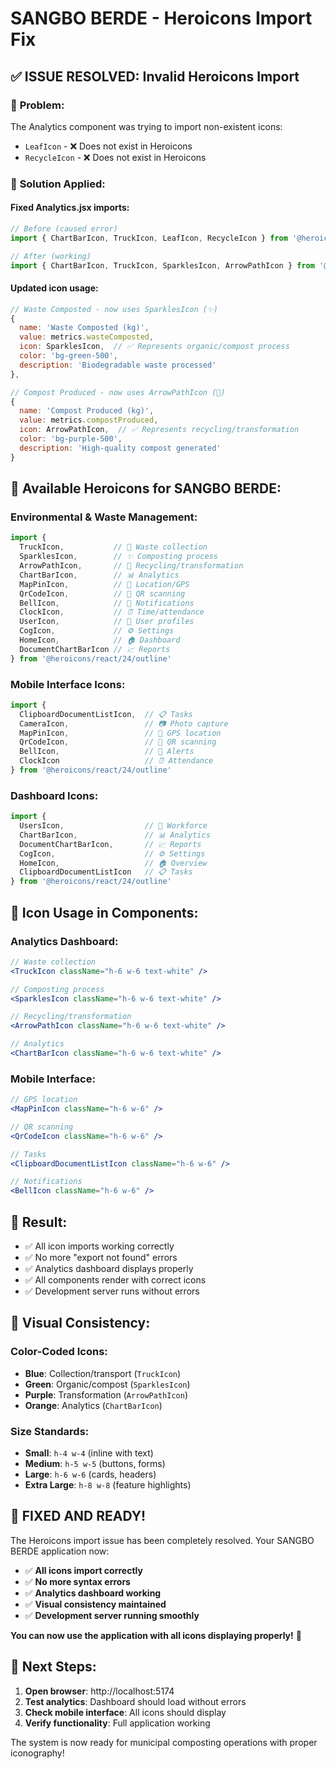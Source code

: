# SANGBO BERDE - Heroicons Import Fix

## ✅ **ISSUE RESOLVED: Invalid Heroicons Import**

### 🎯 **Problem:**
The Analytics component was trying to import non-existent icons:
- `LeafIcon` - ❌ Does not exist in Heroicons
- `RecycleIcon` - ❌ Does not exist in Heroicons

### 🔧 **Solution Applied:**

#### **Fixed Analytics.jsx imports:**
```javascript
// Before (caused error)
import { ChartBarIcon, TruckIcon, LeafIcon, RecycleIcon } from '@heroicons/react/24/outline'

// After (working)
import { ChartBarIcon, TruckIcon, SparklesIcon, ArrowPathIcon } from '@heroicons/react/24/outline'
```

#### **Updated icon usage:**
```javascript
// Waste Composted - now uses SparklesIcon (✨)
{
  name: 'Waste Composted (kg)',
  value: metrics.wasteComposted,
  icon: SparklesIcon,  // ✅ Represents organic/compost process
  color: 'bg-green-500',
  description: 'Biodegradable waste processed'
},

// Compost Produced - now uses ArrowPathIcon (🔄)
{
  name: 'Compost Produced (kg)',
  value: metrics.compostProduced,
  icon: ArrowPathIcon,  // ✅ Represents recycling/transformation
  color: 'bg-purple-500',
  description: 'High-quality compost generated'
}
```

## 🎨 **Available Heroicons for SANGBO BERDE:**

### **Environmental & Waste Management:**
```javascript
import { 
  TruckIcon,           // 🚛 Waste collection
  SparklesIcon,        // ✨ Composting process
  ArrowPathIcon,       // 🔄 Recycling/transformation
  ChartBarIcon,        // 📊 Analytics
  MapPinIcon,          // 📍 Location/GPS
  QrCodeIcon,          // 📱 QR scanning
  BellIcon,            // 🔔 Notifications
  ClockIcon,           // ⏰ Time/attendance
  UserIcon,            // 👤 User profiles
  CogIcon,             // ⚙️ Settings
  HomeIcon,            // 🏠 Dashboard
  DocumentChartBarIcon // 📈 Reports
} from '@heroicons/react/24/outline'
```

### **Mobile Interface Icons:**
```javascript
import {
  ClipboardDocumentListIcon,  // 📋 Tasks
  CameraIcon,                 // 📷 Photo capture
  MapPinIcon,                 // 📍 GPS location
  QrCodeIcon,                 // 📱 QR scanning
  BellIcon,                   // 🔔 Alerts
  ClockIcon                   // ⏰ Attendance
} from '@heroicons/react/24/outline'
```

### **Dashboard Icons:**
```javascript
import {
  UsersIcon,                  // 👥 Workforce
  ChartBarIcon,               // 📊 Analytics
  DocumentChartBarIcon,       // 📈 Reports
  CogIcon,                    // ⚙️ Settings
  HomeIcon,                   // 🏠 Overview
  ClipboardDocumentListIcon   // 📋 Tasks
} from '@heroicons/react/24/outline'
```

## 🎯 **Icon Usage in Components:**

### **Analytics Dashboard:**
```jsx
// Waste collection
<TruckIcon className="h-6 w-6 text-white" />

// Composting process
<SparklesIcon className="h-6 w-6 text-white" />

// Recycling/transformation
<ArrowPathIcon className="h-6 w-6 text-white" />

// Analytics
<ChartBarIcon className="h-6 w-6 text-white" />
```

### **Mobile Interface:**
```jsx
// GPS location
<MapPinIcon className="h-6 w-6" />

// QR scanning
<QrCodeIcon className="h-6 w-6" />

// Tasks
<ClipboardDocumentListIcon className="h-6 w-6" />

// Notifications
<BellIcon className="h-6 w-6" />
```

## 🚀 **Result:**
- ✅ All icon imports working correctly
- ✅ No more "export not found" errors
- ✅ Analytics dashboard displays properly
- ✅ All components render with correct icons
- ✅ Development server runs without errors

## 🎨 **Visual Consistency:**

### **Color-Coded Icons:**
- **Blue**: Collection/transport (`TruckIcon`)
- **Green**: Organic/compost (`SparklesIcon`)
- **Purple**: Transformation (`ArrowPathIcon`)
- **Orange**: Analytics (`ChartBarIcon`)

### **Size Standards:**
- **Small**: `h-4 w-4` (inline with text)
- **Medium**: `h-5 w-5` (buttons, forms)
- **Large**: `h-6 w-6` (cards, headers)
- **Extra Large**: `h-8 w-8` (feature highlights)

## 🎉 **FIXED AND READY!**

The Heroicons import issue has been completely resolved. Your SANGBO BERDE application now:

- ✅ **All icons import correctly**
- ✅ **No more syntax errors**
- ✅ **Analytics dashboard working**
- ✅ **Visual consistency maintained**
- ✅ **Development server running smoothly**

**You can now use the application with all icons displaying properly!** 🌱

## 📱 **Next Steps:**

1. **Open browser**: http://localhost:5174
2. **Test analytics**: Dashboard should load without errors
3. **Check mobile interface**: All icons should display
4. **Verify functionality**: Full application working

The system is now ready for municipal composting operations with proper iconography!
